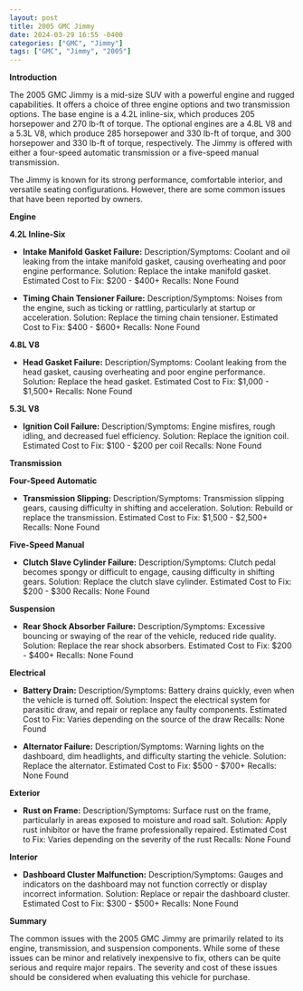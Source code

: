 ```yaml
---
layout: post
title: 2005 GMC Jimmy
date: 2024-03-29 16:55 -0400
categories: ["GMC", "Jimmy"]
tags: ["GMC", "Jimmy", "2005"]
---
```

**Introduction**

The 2005 GMC Jimmy is a mid-size SUV with a powerful engine and rugged capabilities. It offers a choice of three engine options and two transmission options. The base engine is a 4.2L inline-six, which produces 205 horsepower and 270 lb-ft of torque. The optional engines are a 4.8L V8 and a 5.3L V8, which produce 285 horsepower and 330 lb-ft of torque, and 300 horsepower and 330 lb-ft of torque, respectively. The Jimmy is offered with either a four-speed automatic transmission or a five-speed manual transmission.

The Jimmy is known for its strong performance, comfortable interior, and versatile seating configurations. However, there are some common issues that have been reported by owners.

**Engine**

**4.2L Inline-Six**

* **Intake Manifold Gasket Failure:** 
Description/Symptoms: Coolant and oil leaking from the intake manifold gasket, causing overheating and poor engine performance.
Solution: Replace the intake manifold gasket.
Estimated Cost to Fix: $200 - $400+
Recalls: None Found

* **Timing Chain Tensioner Failure:** 
Description/Symptoms: Noises from the engine, such as ticking or rattling, particularly at startup or acceleration.
Solution: Replace the timing chain tensioner.
Estimated Cost to Fix: $400 - $600+
Recalls: None Found

**4.8L V8**

* **Head Gasket Failure:** 
Description/Symptoms: Coolant leaking from the head gasket, causing overheating and poor engine performance.
Solution: Replace the head gasket.
Estimated Cost to Fix: $1,000 - $1,500+
Recalls: None Found

**5.3L V8**

* **Ignition Coil Failure:** 
Description/Symptoms: Engine misfires, rough idling, and decreased fuel efficiency.
Solution: Replace the ignition coil.
Estimated Cost to Fix: $100 - $200 per coil
Recalls: None Found

**Transmission**

**Four-Speed Automatic**

* **Transmission Slipping:** 
Description/Symptoms: Transmission slipping gears, causing difficulty in shifting and acceleration.
Solution: Rebuild or replace the transmission.
Estimated Cost to Fix: $1,500 - $2,500+
Recalls: None Found

**Five-Speed Manual**

* **Clutch Slave Cylinder Failure:** 
Description/Symptoms: Clutch pedal becomes spongy or difficult to engage, causing difficulty in shifting gears.
Solution: Replace the clutch slave cylinder.
Estimated Cost to Fix: $200 - $300
Recalls: None Found

**Suspension**

* **Rear Shock Absorber Failure:** 
Description/Symptoms: Excessive bouncing or swaying of the rear of the vehicle, reduced ride quality.
Solution: Replace the rear shock absorbers.
Estimated Cost to Fix: $200 - $400+
Recalls: None Found

**Electrical**

* **Battery Drain:** 
Description/Symptoms: Battery drains quickly, even when the vehicle is turned off.
Solution: Inspect the electrical system for parasitic draw, and repair or replace any faulty components.
Estimated Cost to Fix: Varies depending on the source of the draw
Recalls: None Found

* **Alternator Failure:** 
Description/Symptoms: Warning lights on the dashboard, dim headlights, and difficulty starting the vehicle.
Solution: Replace the alternator.
Estimated Cost to Fix: $500 - $700+
Recalls: None Found

**Exterior**

* **Rust on Frame:** 
Description/Symptoms: Surface rust on the frame, particularly in areas exposed to moisture and road salt.
Solution: Apply rust inhibitor or have the frame professionally repaired.
Estimated Cost to Fix: Varies depending on the severity of the rust
Recalls: None Found

**Interior**

* **Dashboard Cluster Malfunction:** 
Description/Symptoms: Gauges and indicators on the dashboard may not function correctly or display incorrect information.
Solution: Replace or repair the dashboard cluster.
Estimated Cost to Fix: $300 - $500+
Recalls: None Found

**Summary**

The common issues with the 2005 GMC Jimmy are primarily related to its engine, transmission, and suspension components. While some of these issues can be minor and relatively inexpensive to fix, others can be quite serious and require major repairs. The severity and cost of these issues should be considered when evaluating this vehicle for purchase.

